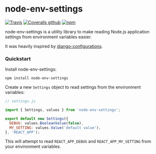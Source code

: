 # node-env-settings

[![Travis](https://img.shields.io/travis/rehandalal/node-env-settings.svg)](https://travis-ci.org/rehandalal/node-env-settings)
[![Coveralls github](https://img.shields.io/coveralls/github/rehandalal/node-env-settings.svg)](https://coveralls.io/github/rehandalal/node-env-settings)
[![npm](https://img.shields.io/npm/v/node-env-settings.svg)](https://www.npmjs.com/package/node-env-settings)

node-env-settings is a utility library to make reading Node.js application settings
from environment variables easier.

It was heavily inspired by 
[django-configurations](https://github.com/jazzband/django-configurations).

### Quickstart

Install node-env-settings:

```
npm install node-env-settings
```

Create a new `Settings` object to read settings from the environment variables:

```js
// settings.js

import { Settings, values } from 'node-env-settings';

export default new Settings({
  DEBUG: values.BooleanValue(false),
  MY_SETTING: values.Value('default value'),
}, 'REACT_APP');
```

This will attempt to read `REACT_APP_DEBUG` and `REACT_APP_MY_SETTING` from your
environment variables.
